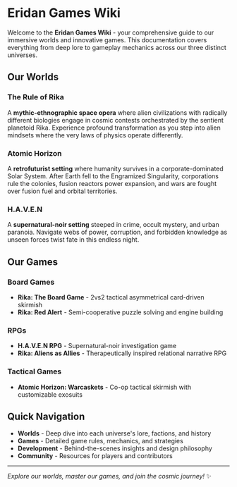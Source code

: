 # Eridan Games Wiki

Welcome to the **Eridan Games Wiki** - your comprehensive guide to our immersive worlds and innovative games. This documentation covers everything from deep lore to gameplay mechanics across our three distinct universes.

## Our Worlds

### The Rule of Rika
A **mythic-ethnographic space opera** where alien civilizations with radically different biologies engage in cosmic contests orchestrated by the sentient planetoid Rika. Experience profound transformation as you step into alien mindsets where the very laws of physics operate differently.

### Atomic Horizon  
A **retrofuturist setting** where humanity survives in a corporate-dominated Solar System. After Earth fell to the Engramized Singularity, corporations rule the colonies, fusion reactors power expansion, and wars are fought over fusion fuel and orbital territories.

### H.A.V.E.N
A **supernatural-noir setting** steeped in crime, occult mystery, and urban paranoia. Navigate webs of power, corruption, and forbidden knowledge as unseen forces twist fate in this endless night.

## Our Games

### Board Games
- **Rika: The Board Game** - 2vs2 tactical asymmetrical card-driven skirmish
- **Rika: Red Alert** - Semi-cooperative puzzle solving and engine building

### RPGs  
- **H.A.V.E.N RPG** - Supernatural-noir investigation game
- **Rika: Aliens as Allies** - Therapeutically inspired relational narrative RPG

### Tactical Games
- **Atomic Horizon: Warcaskets** - Co-op tactical skirmish with customizable exosuits

## Quick Navigation

- **Worlds** - Deep dive into each universe's lore, factions, and history
- **Games** - Detailed game rules, mechanics, and strategies  
- **Development** - Behind-the-scenes insights and design philosophy
- **Community** - Resources for players and contributors

---

*Explore our worlds, master our games, and join the cosmic journey!* ✨
